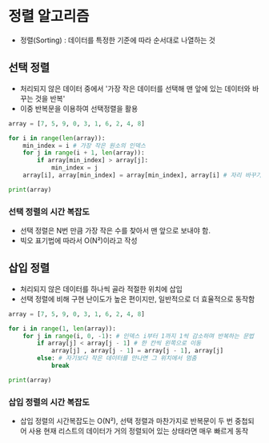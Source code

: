 # 정렬 알고리즘
- 정렬(Sorting) : 데이터를 특정한 기준에 따라 순서대로 나열하는 것

## 선택 정렬
- 처리되지 않은 데이터 중에서 '가장 작은 데이터를 선택해 맨 앞에 있는 데이터와 바꾸는 것을 반복'
- 이중 반복문을 이용하여 선택정렬을 활용
``` python
array = [7, 5, 9, 0, 3, 1, 6, 2, 4, 8]

for i in range(len(array)):
    min_index = i # 가장 작은 원소의 인덱스
    for j in range(i + 1, len(array)):
        if array[min_index] > array[j]:
            min_index = j
    array[i], array[min_index] = array[min_index], array[i] # 자리 바꾸기

print(array)
```

### 선택 정렬의 시간 복잡도
- 선택 정렬은 N번 만큼 가장 작은 수를 찾아서 맨 앞으로 보내야 함.
- 빅오 표기법에 따라서 O(N²)이라고 작성

## 삽입 정렬
- 처리되지 않은 데이터를 하나씩 골라 적절한 위치에 삽입
- 선택 정렬에 비해 구현 난이도가 높은 편이지만, 일반적으로 더 효율적으로 동작함
``` python
array = [7, 5, 9, 0, 3, 1, 6, 2, 4, 8]

for i in range(1, len(array)):
    for j in range(i, 0, -1): # 인덱스 i부터 1까지 1씩 감소하며 반복하는 문법
        if array[j] < array[j - 1] # 한 칸씩 왼쪽으로 이동
            array[j] , array[j - 1] = array[j - 1], array[j]
        else: # 자기보다 작은 데이터를 만나면 그 위치에서 멈춤
            break

print(array)
```
### 삽입 정렬의 시간 복잡도
- 삽입 정렬의 시간복잡도는 O(N²), 선택 정렬과 마찬가지로 반복문이 두 번 중첩되어 사용
현재 리스트의 데이터가 거의 정렬되어 있는 상태라면 매우 빠르게 동작